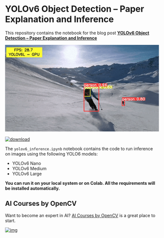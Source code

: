 # YOLOv6 Object Detection – Paper Explanation and Inference

This repository contains the notebook for the blog post **[YOLOv6 Object Detection – Paper Explanation and Inference](https://learnopencv.com/yolov6-object-detection/)**

![img](readme_images/yolov6-object-detection-demo.gif)

[<img src="https://learnopencv.com/wp-content/uploads/2022/07/download-button-e1657285155454.png" alt="download" width="200">](https://www.dropbox.com/sh/rpwvpjuj3sz846t/AAAL77wtWATWtGsCyq2kqd2Na?dl=1)

The `yolov6_inference.ipynb` notebook contains the code to run inference on images using the following YOLO6 models:

* YOLOv6 Nano
* YOLOv6 Medium
* YOLOv6 Large

**You can run it on your local system or on Colab. All the requirements will be installed automatically.**

## AI Courses by OpenCV

Want to become an expert in AI? [AI Courses by OpenCV](https://opencv.org/courses/) is a great place to start.

[![img](https://camo.githubusercontent.com/18c5719ef10afe9607af3e87e990068c942ae4cba8bd4d72d21950d6213ea97e/68747470733a2f2f7777772e6c6561726e6f70656e63762e636f6d2f77702d636f6e74656e742f75706c6f6164732f323032302f30342f41492d436f75727365732d42792d4f70656e43562d4769746875622e706e67)](https://opencv.org/courses/)